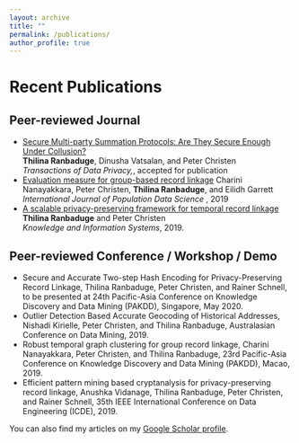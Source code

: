 ```yaml
---
layout: archive
title: ""
permalink: /publications/
author_profile: true
---
```

# Recent Publications

## Peer-reviewed Journal
* [Secure Multi-party Summation Protocols: Are They Secure Enough Under Collusion?]()</br>
  <b>Thilina Ranbaduge</b>, Dinusha Vatsalan, and Peter Christen</br>
  <i>Transactions of Data Privacy,</i>, accepted for publication
* [Evaluation measure for group-based record linkage]()
  Charini Nanayakkara, Peter Christen, <b>Thilina Ranbaduge</b>, and Eilidh Garrett </br>
  <i>International Journal of Population Data Science </i>, 2019  
* [A scalable privacy-preserving framework for temporal record linkage]() </br>
  <b>Thilina Ranbaduge</b> and Peter Christen </br>
  <i>Knowledge and Information Systems</i>, 2019. 

## Peer-reviewed Conference / Workshop / Demo 
* Secure and Accurate Two-step Hash Encoding for Privacy-Preserving Record Linkage, Thilina Ranbaduge, Peter Christen, and Rainer Schnell, to be presented at 24th Pacific-Asia Conference on Knowledge Discovery and Data Mining (PAKDD), Singapore, May 2020.
* Outlier Detection Based Accurate Geocoding of Historical Addresses, Nishadi Kirielle, Peter Christen, and Thilina Ranbaduge, Australasian Conference on Data Mining, 2019.
* Robust temporal graph clustering for group record linkage, Charini Nanayakkara, Peter Christen, and Thilina Ranbaduge, 23rd Pacific-Asia Conference on Knowledge Discovery and Data Mining (PAKDD), Macao, 2019.
* Efficient pattern mining based cryptanalysis for privacy-preserving record linkage, Anushka Vidanage, Thilina Ranbaduge, Peter Christen, and Rainer Schnell, 35th IEEE International Conference on Data Engineering (ICDE), 2019. 


You can also find my articles on my <a href="https://scholar.google.com.au/citations?user=pXWdkr4AAAAJ&hl=en">Google Scholar profile</a>. 
